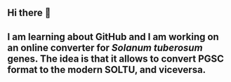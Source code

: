 ## Hi there 👋
## I am learning about GitHub and I am working on an online converter for _Solanum tuberosum_ genes. The idea is that it allows to convert PGSC format to the modern SOLTU, and viceversa.
<!--
**jicortelezzi/jicortelezzi** is a ✨ _special_ ✨ repository because its `README.md` (this file) appears on your GitHub profile.

Here are some ideas to get you started:

- 🔭 I’m currently working on ...
- 🌱 I’m currently learning ...
- 👯 I’m looking to collaborate on ...
- 🤔 I’m looking for help with ...
- 💬 Ask me about ...
- 📫 How to reach me: ...
- 😄 Pronouns: ...
- ⚡ Fun fact: ...
-->
